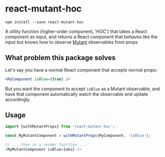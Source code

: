# react-mutant-hoc

```
npm install --save react-mutant-hoc
```

A utility function (higher-order component, 'HOC') that takes a React component as input, and returns a React component that behaves like the input but knows how to observe [Mutant](https://github.com/mmckegg/mutant) observables from props

## What problem this package solves

Let's say you have a normal React component that accepts normal props:

```jsx
<MyComponent isBlue={true} />
```

But you want the component to accept `isBlue` as a Mutant observable, and have that component automatically watch the observable and update accordingly.

## Usage

```js
import {withMutantProps} from 'react-mutant-hoc';

const MyMutantComponent = withMutantProps(MyComponent, 'isBlue');

// ... then in a render function ...
<MyMutantComponent isBlue={obs} />
```

